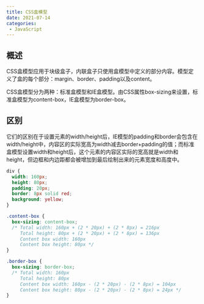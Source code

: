 ```yaml
---
title: CSS盒模型
date: 2021-07-14
categories: 
 - JavaScript
---
```


## 概述
CSS盒模型应用于块级盒子，内联盒子只使用盒模型中定义的部分内容。模型定义了盒的每个部分：margin、border、padding以及content。

CSS盒模型分为两种：标准盒模型和IE盒模型。由CSS属性box-sizing来设置，标准盒模型为content-box，IE盒模型为border-box。

## 区别
它们的区别在于设置元素的width/height后，IE模型的padding和border会包含在width/height中，内容区的实际宽高为width减去border+padding的值；而标准盒模型设置width和height后，这个元素的内容区实际的宽高就是width和height，但边框和内边距都会被增加到最后绘制出来的元素宽度和高度中。


```css
div {
  width: 160px;
  height: 80px;
  padding: 20px;
  border: 8px solid red;
  background: yellow;
}

.content-box {
  box-sizing: content-box;
  /* Total width: 160px + (2 * 20px) + (2 * 8px) = 216px
     Total height: 80px + (2 * 20px) + (2 * 8px) = 136px
     Content box width: 160px
     Content box height: 80px */
}

.border-box {
  box-sizing: border-box;
  /* Total width: 160px
     Total height: 80px
     Content box width: 160px - (2 * 20px) - (2 * 8px) = 104px
     Content box height: 80px - (2 * 20px) - (2 * 8px) = 24px */
}
```

